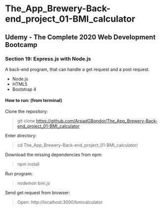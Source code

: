 # The_App_Brewery-Back-end_project_01-BMI_calculator

## Udemy - The Complete 2020 Web Development Bootcamp
### Section 19: Express.js with Node.js
A back-end program, that can handle a get request and a post request.
 - Node.js
 - HTML5
 - Bootstrap 4

#### How to run: (from terminal)
 Clone the repository: 
 > git clone https://github.com/ArpadGBondor/The_App_Brewery-Back-end_project_01-BMI_calculator
 
 Enter directory:
 > cd The_App_Brewery-Back-end_project_01-BMI_calculator/
 
 Download the missing dependencies from npm: 
 > npm install
 
 Run program: 
 > nodemon bmi.js
 
 Send get request from browser:
 > Open: http://localhost:3000/bmicalculator
 
